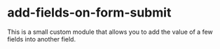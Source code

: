 # add-fields-on-form-submit
This is a small custom module that allows you to add the value of a few fields into another field.
